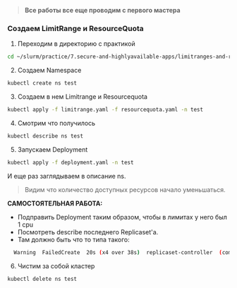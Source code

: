 > **Все работы все еще проводим с первого мастера**

### Создаем LimitRange и ResourceQuota

1) Переходим в директорию с практикой
```bash
cd ~/slurm/practice/7.secure-and-highlyavailable-apps/limitranges-and-resourcequotas
```

2) Создаем Namespace
```bash
kubectl create ns test
```

3) Создаем в нем Limitrange и Resourcequota
```bash
kubectl apply -f limitrange.yaml -f resourcequota.yaml -n test
```

4) Смотрим что получилось
```bash
kubectl describe ns test
```

5) Запускаем Deployment

```bash
kubectl apply -f deployment.yaml -n test
```

И еще раз заглядываем в описание ns.

> Видим что количество доступных ресурсов начало уменьшаться.

**САМОСТОЯТЕЛЬНАЯ РАБОТА:**
- Подправить Deployment таким образом, чтобы в лимитах у него был 1 cpu
- Посмотреть describe последнего Replicaset'а.
- Там должно быть что то типа такого:

```bash
  Warning  FailedCreate  20s (x4 over 38s)  replicaset-controller  (combined from similar events): Error creating: pods "nginx-6579b4dfb7-n7wmd" is forbidden: [maximum cpu usage per Container is 1, but limit is 2., cpu max limit to request ratio per Pod is 2, but provided ratio is 20.000000.]
```

6) Чистим за собой кластер
```bash
kubectl delete ns test
```
